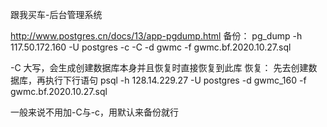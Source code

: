 跟我买车-后台管理系统




http://www.postgres.cn/docs/13/app-pgdump.html
备份：
pg_dump -h 117.50.172.160 -U postgres -c -C -d gwmc -f gwmc.bf.2020.10.27.sql

-C 大写，会生成创建数据库本身并且恢复时直接恢复到此库
恢复：
先去创建数据库，再执行下行语句
psql -h 128.14.229.27 -U postgres -d gwmc_160 -f gwmc.bf.2020.10.27.sql

一般来说不用加-C与-c，用默认来备份就行
 